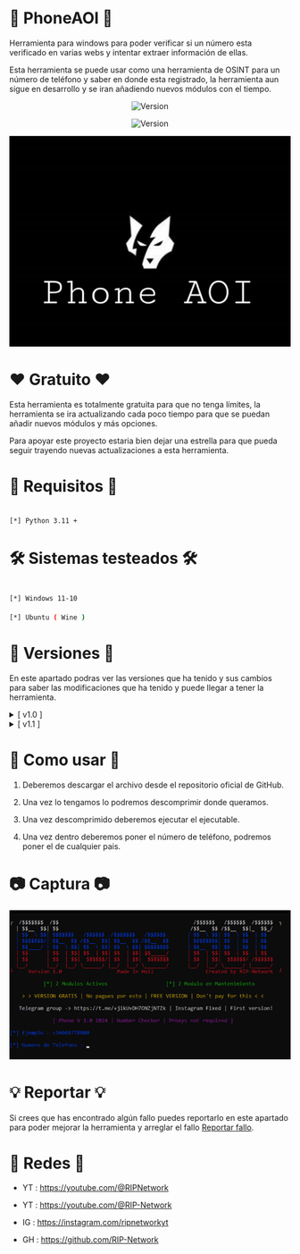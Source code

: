 # 👑 PhoneAOI 👑

Herramienta para windows para poder verificar si un número esta verificado en varias webs y intentar extraer información de ellas.

Esta herramienta se puede usar como una herramienta de OSINT para un número de teléfono y saber en donde esta registrado, la herramienta aun sigue en desarrollo y se iran añadiendo nuevos módulos con el tiempo.

<p align="center"><img width="120px" alt="Version" src="https://img.shields.io/badge/PhoneAOI-purple"/></p>

<p align="center"><img width="120px" alt="Version" src="https://img.shields.io/badge/version-1.1-purple.svg?style=for-the-badge"/></p>

![Screenshot](/images/banner.png)

# ❤️ Gratuito ❤️

Esta herramienta es totalmente gratuita para que no tenga límites, la herramienta se ira actualizando cada poco tiempo para que se puedan añadir nuevos módulos y más opciones.

Para apoyar este proyecto estaria bien dejar una estrella para que pueda seguir trayendo nuevas actualizaciones a esta herramienta.

# 🔎 Requisitos 🔎
```bash

[*] Python 3.11 +

```
# 🛠 Sistemas testeados 🛠
```bash

[*] Windows 11-10

[*] Ubuntu ( Wine )

```
# 🔱 Versiones 🔱

En este apartado podras ver las versiones que ha tenido y sus cambios para saber las modificaciones que ha tenido y puede llegar a tener la herramienta.

<details>
  <summary>[ v1.0 ]</summary>
  <p align="justify">[#] Version Oficial.</p>
</details>
<details>
  <summary>[ v1.1 ]</summary>
  <p align="justify">[#] Se ha añadido el modulo de Snapchat.</p>
</details>

# 📍 Como usar 📍

1. Deberemos descargar el archivo desde el repositorio oficial de GitHub.

2. Una vez lo tengamos lo podremos descomprimir donde queramos.

3. Una vez descomprimido deberemos ejecutar el ejecutable.

4. Una vez dentro deberemos poner el número de teléfono, podremos poner el de cualquier pais.

# 📷 Captura 📷

![Screenshot](/images/foto.png)

# 💡 Reportar 💡

Si crees que has encontrado algún fallo puedes reportarlo en este apartado para poder mejorar la herramienta y arreglar el fallo [Reportar fallo](https://github.com/RIP-Network/BanDashboard/issues/new).

# 🔴 Redes 🔴

* YT : https://youtube.com/@RIPNetwork
  
* YT : https://youtube.com/@RIP-Network
  
* IG : https://instagram.com/ripnetworkyt
  
* GH : https://github.com/RIP-Network
